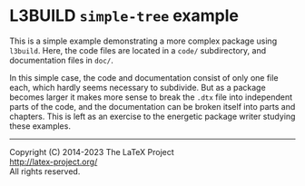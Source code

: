 L3BUILD `simple-tree` example
=================================================

This is a simple example demonstrating a more complex package using `l3build`.
Here, the code files are located in a `code/` subdirectory, and documentation files in `doc/`.

In this simple case, the code and documentation consist of only one file each, which hardly seems necessary to subdivide.
But as a package becomes larger it makes more sense to break the `.dtx` file into independent parts of the code, and the documentation can be broken itself into parts and chapters.
This is left as an exercise to the energetic package writer studying these examples.

-----

Copyright (C) 2014-2023 The LaTeX Project <br />
<http://latex-project.org/> <br />
All rights reserved.
